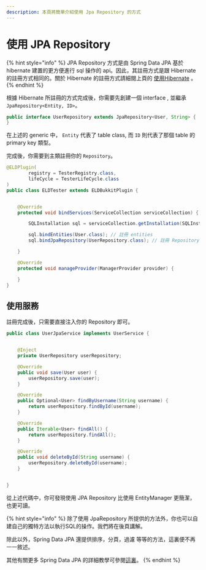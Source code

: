 ```yaml
---
description: 本頁將簡單介紹使用 Jpa Repository 的方式
---
```


# 使用 JPA Repository

{% hint style="info" %}
JPA Repository 方式是由 Spring Data JPA 基於 hibernate 建置的更方便進行 sql 操作的 api。因此，其註冊方式是跟 Hibernate 的註冊方式相同的。關於 Hibernate 的註冊方式請細閱上頁的 [使用Hibernate](../hibernate.md) 。
{% endhint %}

根據 Hibernate 所註冊的方式完成後，你需要先創建一個 interface , 並繼承  `JpaRepository<Entity, ID>`。

```java
public interface UserRepository extends JpaRepository<User, String> {
}
```

在上述的 generic 中， `Entity` 代表了 table class, 而 `ID` 則代表了那個 table 的 primary key 類型。

完成後，你需要到主類註冊你的 `Repository`。

```java
@ELDPlugin(
        registry = TesterRegistry.class,
        lifeCycle = TesterLifeCycle.class
)
public class ELDTester extends ELDBukkitPlugin {


    @Override
    protected void bindServices(ServiceCollection serviceCollection) {

        SQLInstallation sql = serviceCollection.getInstallation(SQLInstallation.class);

        sql.bindEntities(User.class); // 註冊 entities
        sql.bindJpaRepository(UserRepository.class); // 註冊 Repository

    }

    @Override
    protected void manageProvider(ManagerProvider provider) {

    }
}
```

## 使用服務

註冊完成後，只需要直接注入你的 Repository 即可。

```java
public class UserJpaService implements UserService {


    @Inject
    private UserRepository userRepository;

    @Override
    public void save(User user) {
        userRepository.save(user);
    }

    @Override
    public Optional<User> findByUsername(String username) {
        return userRepository.findById(username);
    }

    @Override
    public Iterable<User> findAll() {
        return userRepository.findAll();
    }

    @Override
    public void deleteById(String username) {
        userRepository.deleteById(username);
    }


}
```

從上述代碼中，你可發現使用 JPA Repository 比使用 EntityManager 更簡潔，也更可讀。

{% hint style="info" %}
除了使用 JpaRepository 所提供的方法外，你也可以自建自己的獨特方法以執行SQL的操作。我們將在後頁講解。

除此以外，Spring Data JPA 還提供排序，分頁，過濾 等等的方法，這裏便不再一一敘述。

其他有關更多 Spring Data JPA 的詳細教學可參閱[這裏](https://docs.spring.io/spring-data/jpa/docs/2.5.3/reference/html/#jpa.query-methods)。
{% endhint %}



